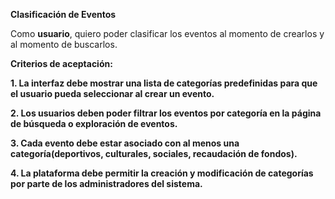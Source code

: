 **Clasificación de Eventos**

Como **usuario**, quiero poder clasificar los eventos al momento de crearlos y al momento de buscarlos.

**Criterios de aceptación:**

**1.	La interfaz debe mostrar una lista de categorías predefinidas para que el usuario pueda seleccionar al crear un evento.**

**2.	Los usuarios deben poder filtrar los eventos por categoría en la página de búsqueda o exploración de eventos.**

**3.	Cada evento debe estar asociado con al menos una categoría(deportivos, culturales, sociales, recaudación de fondos).**

**4.	La plataforma debe permitir la creación y modificación de categorías por parte de los administradores del sistema.**
